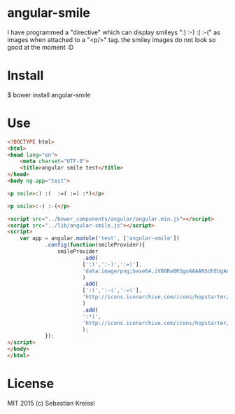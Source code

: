 # angular-smile
I have programmed  a "directive" which can display smileys ":) :-) :( :-(" as images when attached to a "&lt;p/>" tag.
the smiley images do not look so good at the moment  :D

# Install
$ bower install angular-smile

# Use
``` HTML
<!DOCTYPE html>
<html>
<head lang="en">
    <meta charset="UTF-8">
    <title>angular smile test</title>
</head>
<body ng-app="test">

<p smile>:) :(  :=( :=) :*)</p>

<p smile>:-) :-(</p>

<script src="../bower_components/angular/angular.min.js"></script>
<script src="../lib/angular-smile.js"></script>
<script>
    var app = angular.module('test', ['angular-smile'])
            .config(function(smileProvider){
                smileProvider
                        .add(
                        [':)',':-)',':=)'],
                        'data:image/png;base64,iVBORw0KGgoAAAANSUhEUgAAABQAAAAUCAIAAAAC64paAAAAAXNSR0IArs4c6QAAAARnQU1BAACxjwv8YQUAAAAJcEhZcwAADsMAAA7DAcdvqGQAAABoSURBVDhP3YtRCoAwDEO9/3F3AZ3QxeyVIvXT8EDzmh3n+A57C/YW62PRDXjCVIeMJ0x1yHjCVIeMJ4xuwEcV7OJnj10+ym0FZpud0SGTB/a3IiMU+q28xcf3Hn2Sg4Fgb8Hegr3BOC7xyXcU33fSxgAAAABJRU5ErkJggg=='
                        )
                        .add(
                        [':(',':-(',':=('],
                        'http://icons.iconarchive.com/icons/hopstarter/keriyo-emoticons/24/Smiley-sorry-icon.png'
                        )
                        .add(
                        ':*)',
                        'http://icons.iconarchive.com/icons/hopstarter/keriyo-emoticons/24/Smiley-love-icon.png'
                        );
            });
</script>
</body>
</html>
```


# License
MIT 
2015 (c) Sebastian Kreissl
